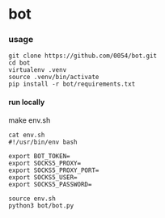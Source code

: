 # bot

### usage
```
git clone https://github.com/0054/bot.git
cd bot
virtualenv .venv
source .venv/bin/activate
pip install -r bot/requirements.txt
```

#### run locally
make env.sh

```
cat env.sh
#!/usr/bin/env bash

export BOT_TOKEN=
export SOCKS5_PROXY=
export SOCKS5_PROXY_PORT=
export SOCKS5_USER=
export SOCKS5_PASSWORD=
```
```
source env.sh
python3 bot/bot.py
```

